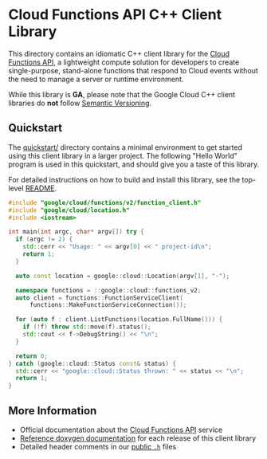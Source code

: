 # Cloud Functions API C++ Client Library

This directory contains an idiomatic C++ client library for the
[Cloud Functions API][cloud-service-docs], a lightweight compute solution for
developers to create single-purpose, stand-alone functions that respond to Cloud
events without the need to manage a server or runtime environment.

While this library is **GA**, please note that the Google Cloud C++ client
libraries do **not** follow [Semantic Versioning](https://semver.org/).

## Quickstart

The [quickstart/](quickstart/README.md) directory contains a minimal environment
to get started using this client library in a larger project. The following
"Hello World" program is used in this quickstart, and should give you a taste of
this library.

For detailed instructions on how to build and install this library, see the
top-level [README](/README.md#building-and-installing).

<!-- inject-quickstart-start -->

```cc
#include "google/cloud/functions/v2/function_client.h"
#include "google/cloud/location.h"
#include <iostream>

int main(int argc, char* argv[]) try {
  if (argc != 2) {
    std::cerr << "Usage: " << argv[0] << " project-id\n";
    return 1;
  }

  auto const location = google::cloud::Location(argv[1], "-");

  namespace functions = ::google::cloud::functions_v2;
  auto client = functions::FunctionServiceClient(
      functions::MakeFunctionServiceConnection());

  for (auto f : client.ListFunctions(location.FullName())) {
    if (!f) throw std::move(f).status();
    std::cout << f->DebugString() << "\n";
  }

  return 0;
} catch (google::cloud::Status const& status) {
  std::cerr << "google::cloud::Status thrown: " << status << "\n";
  return 1;
}
```

<!-- inject-quickstart-end -->

## More Information

- Official documentation about the [Cloud Functions API][cloud-service-docs]
  service
- [Reference doxygen documentation][doxygen-link] for each release of this
  client library
- Detailed header comments in our [public `.h`][source-link] files

[cloud-service-docs]: https://cloud.google.com/functions
[doxygen-link]: https://cloud.google.com/cpp/docs/reference/functions/latest/
[source-link]: https://github.com/googleapis/google-cloud-cpp/tree/main/google/cloud/functions
